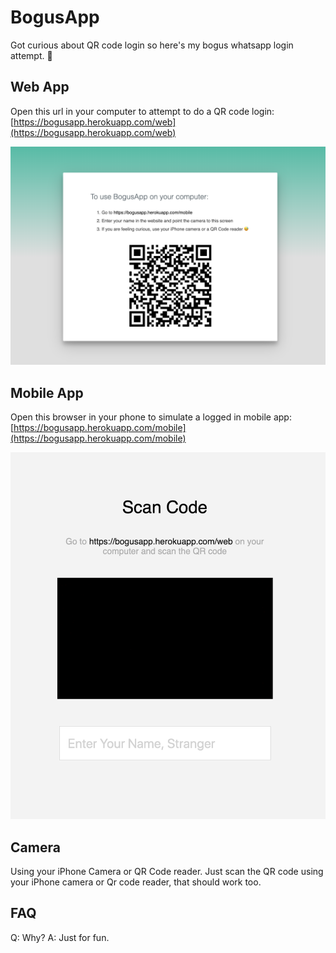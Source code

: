# BogusApp

Got curious about QR code login so here's my bogus whatsapp login attempt. 😬

## Web App

Open this url in your computer to attempt to do a QR code login:
[https://bogusapp.herokuapp.com/web](https://bogusapp.herokuapp.com/web)

![web app](./images/web-app.png)

## Mobile App

Open this browser in your phone to simulate a logged in mobile app:
[https://bogusapp.herokuapp.com/mobile](https://bogusapp.herokuapp.com/mobile)

![mobile app](./images/mobile-app.png)

## Camera

Using your iPhone Camera or QR Code reader.
Just scan the QR code using your iPhone camera or Qr code reader, that should work too.

## FAQ

Q: Why?
A: Just for fun.
